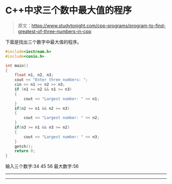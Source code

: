 # C++中求三个数中最大值的程序

> 原文：<https://www.studytonight.com/cpp-programs/program-to-find-greatest-of-three-numbers-in-cpp>

下面是找出三个数字中最大值的程序。

```cpp
#include<iostream.h>
#include<conio.h>

int main()
{
    float n1, n2, n3;
    cout << "Enter three numbers: ";
    cin >> n1 >> n2 >> n3;
    if (n1 >= n2 && n1 >= n3)
    {
        cout << "Largest number: " << n1;
    }
    if(n2 >= n1 && n2 >= n3)
    {
        cout << "Largest number: " << n2;
    }
    if(n3 >= n1 && n3 >= n2)
    {
        cout << "Largest number: " << n3;
    }
    getch();
    return 0;
} 
```

输入三个数字:34 45 56
最大数字:56

* * *

* * *